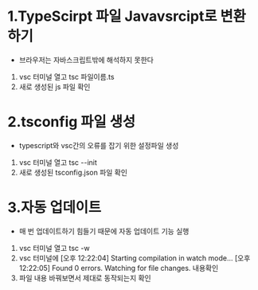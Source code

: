 # 1.TypeScirpt 파일 Javavsrcipt로 변환하기
- 브라우저는 자바스크립트밖에 해석하지 못한다

1. vsc 터미널 열고 tsc 파일이름.ts
1. 새로 생성된 js 파일 확인

# 2.tsconfig 파일 생성
- typescript와 vsc간의 오류를 잡기 위한 설정파일 생성
1. vsc 터미널 열고 tsc --init
2. 새로 생성된 tsconfig.json 파일 확인

# 3.자동 업데이트
- 매 번 업데이트하기 힘들기 때문에 자동 업데이트 기능 실행
1. vsc 터미널 열고 tsc -w
2. vsc 터미널에 [오후 12:22:04] Starting compilation in watch mode...
[오후 12:22:05] Found 0 errors. Watching for file changes. 내용확인
1. 파일 내용 바꿔보면서 제대로 동작되는지 확인
